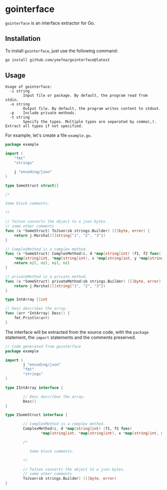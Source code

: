 # gointerface

`gointerface` is an interface extractor for Go.

## Installation

To install `gointerface`, just use the following command:

```bash
go install github.com/yeefea/gointerface@latest
```

## Usage

```
Usage of gointerface:
  -i string
        Input file or package. By default, the program read from stdin.
  -o string
        Output file. By default, the program writes content to stdout.
  -p    Include private methods.
  -t string
        Specify the types. Multiple types are separated by comma(,). Extract all types if not specified.
```

For example, let's create a file `example.go`.

```go
package example

import (
	"fmt"
	"strings"

	j "encoding/json"
)

type SomeStruct struct{}

/*

Some block comments.

*/

// ToJson converts the object to a json bytes.
// some other comments
func (x *SomeStruct) ToJson(sb strings.Builder) ([]byte, error) {
	return j.Marshal([]string{"1", "2", "3"})
}

// ComplexMethod is a complex method.
func (s *SomeStruct) ComplexMethod(c, d *map[string]int) (f1, f2 func(
	*map[string]int, *map[string]int), x *map[string]int, y *map[string]int) {
	return nil, nil, nil, nil
}

// privateMethod is a private method.
func (x *SomeStruct) privateMethod(sb strings.Builder) ([]byte, error) {
	return j.Marshal([]string{"1", "2", "3"})
}

type IntArray []int

// Desc describes the array.
func (arr *IntArray) Desc() {
	fmt.Println(arr)
}
```

The interface will be extracted from the source code, with the `package` statement, the `import` statements and the comments preserved.

```go
// Code generated from gointerface
package example

import (
        j "encoding/json"
        "fmt"
        "strings"
)

type IIntArray interface {

        // Desc describes the array.
        Desc()
}

type ISomeStruct interface {

        // ComplexMethod is a complex method.
        ComplexMethod(c, d *map[string]int) (f1, f2 func(
                *map[string]int, *map[string]int), x *map[string]int, y *map[string]int)

        /*

           Some block comments.

        */

        // ToJson converts the object to a json bytes.
        // some other comments
        ToJson(sb strings.Builder) ([]byte, error)
}
```

